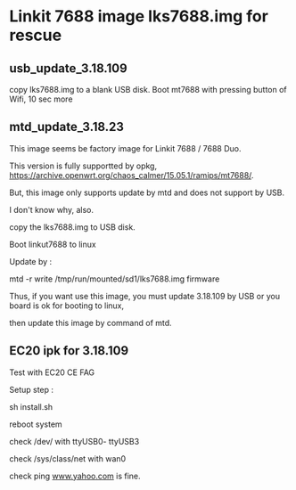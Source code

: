 # Linkit 7688 image lks7688.img for rescue

## usb_update_3.18.109
copy lks7688.img to a blank USB disk.
Boot mt7688 with pressing button of Wifi, 10 sec more




## mtd_update_3.18.23
This image seems be factory image for Linkit 7688 / 7688 Duo.

This version is fully supportted by opkg, https://archive.openwrt.org/chaos_calmer/15.05.1/ramips/mt7688/.

But, this image only supports update by mtd and does not support by USB.

I don't know why, also.

copy the lks7688.img to USB disk. 

Boot linkut7688 to linux

Update by :

mtd -r write /tmp/run/mounted/sd1/lks7688.img firmware

Thus, if you want use this image, you must update 3.18.109 by USB or you board is ok for booting to  linux,

then update this image by command of mtd.

## EC20 ipk for 3.18.109

Test with EC20 CE FAG

Setup step :

  sh install.sh

  reboot system

check /dev/ with ttyUSB0- ttyUSB3

check /sys/class/net with wan0

check ping www.yahoo.com is fine.


